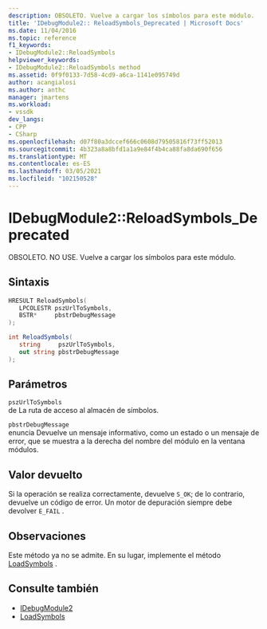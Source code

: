 ```yaml
---
description: OBSOLETO. Vuelve a cargar los símbolos para este módulo.
title: 'IDebugModule2:: ReloadSymbols_Deprecated | Microsoft Docs'
ms.date: 11/04/2016
ms.topic: reference
f1_keywords:
- IDebugModule2::ReloadSymbols
helpviewer_keywords:
- IDebugModule2::ReloadSymbols method
ms.assetid: 0f9f0133-7d58-4cd9-a6ca-1141e095749d
author: acangialosi
ms.author: anthc
manager: jmartens
ms.workload:
- vssdk
dev_langs:
- CPP
- CSharp
ms.openlocfilehash: d07f80a3dccef666c0608d79505816f73ff52013
ms.sourcegitcommit: 4b323a8a8bfd1a1a9e84f4b4ca88fa8da690f656
ms.translationtype: MT
ms.contentlocale: es-ES
ms.lasthandoff: 03/05/2021
ms.locfileid: "102150528"
---
```

# <a name="idebugmodule2reloadsymbols_deprecated"></a>IDebugModule2::ReloadSymbols_Deprecated
OBSOLETO. NO USE. Vuelve a cargar los símbolos para este módulo.

## <a name="syntax"></a>Sintaxis

```cpp
HRESULT ReloadSymbols( 
   LPCOLESTR pszUrlToSymbols,
   BSTR*     pbstrDebugMessage
);
```

```csharp
int ReloadSymbols( 
   string     pszUrlToSymbols,
   out string pbstrDebugMessage
);
```

## <a name="parameters"></a>Parámetros
`pszUrlToSymbols`\
de La ruta de acceso al almacén de símbolos.

`pbstrDebugMessage`\
enuncia Devuelve un mensaje informativo, como un estado o un mensaje de error, que se muestra a la derecha del nombre del módulo en la ventana módulos.

## <a name="return-value"></a>Valor devuelto
 Si la operación se realiza correctamente, devuelve `S_OK`; de lo contrario, devuelve un código de error. Un motor de depuración siempre debe devolver `E_FAIL` .

## <a name="remarks"></a>Observaciones
 Este método ya no se admite. En su lugar, implemente el método [LoadSymbols](../../../extensibility/debugger/reference/idebugmodule3-loadsymbols.md) .

## <a name="see-also"></a>Consulte también
- [IDebugModule2](../../../extensibility/debugger/reference/idebugmodule2.md)
- [LoadSymbols](../../../extensibility/debugger/reference/idebugmodule3-loadsymbols.md)
